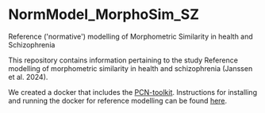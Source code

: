 # NormModel_MorphoSim_SZ


Reference ('normative') modelling of Morphometric Similarity in health and Schizophrenia

This repository contains information pertaining to the study Reference modelling of morphometric similarity in health and schizophrenia (Janssen et al. 2024).

We created a docker that includes the [PCN-toolkit](https://pcntoolkit.readthedocs.io/en/latest/). Instructions for installing and running the docker for reference modelling can be found [here](https://github.com/iamjoostjanssen/NormModel_MorphoSim_SZ/blob/main/Docker_and_ReferenceModelling.txt).

